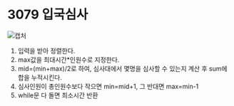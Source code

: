 # 3079 입국심사

![캡처](https://user-images.githubusercontent.com/72604908/189539131-430fe47c-f83c-41c6-9836-0828810da806.PNG)

1. 입력을 받아 정렬한다.
2. max값을 최대시간*인원수로 지정한다.
3. mid=(min+max)/2로 하여, 심사대에서 몇명을 심사할 수 있는지 계산 후 sum에 합을 누적시킨다.
4. 심사인원이 총인원수보다 작으면 min=mid+1, 그 반대면 max=min-1
5. while문 다 돌면 최소시간 반환
